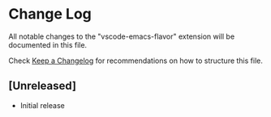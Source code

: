 # Change Log
All notable changes to the "vscode-emacs-flavor" extension will be documented in this file.

Check [Keep a Changelog](http://keepachangelog.com/) for recommendations on how to structure this file.

## [Unreleased]
- Initial release